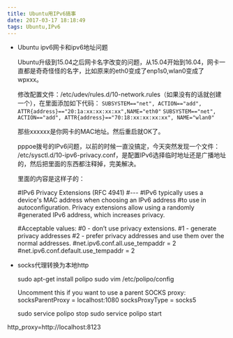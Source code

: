 ```yaml
---
title: Ubuntu用IPv6搞事
date: 2017-03-17 18:18:49
tags: Ubuntu,IPv6
---
```


- Ubuntu ipv6网卡和ipv6地址问题

   Ubuntu升级到15.04之后网卡名字改变的问题，从15.04开始到16.04，网卡一直都是奇奇怪怪的名字，比如原来的eth0变成了enp1s0,wlan0变成了wpxxx。

   修改配置文件：/etc/udev/rules.d/10-network.rules（如果没有的话就创建一个），在里面添加如下代码：
    `SUBSYSTEM=="net", ACTION=="add", ATTR{address}=="20:1a:xx:xx:xx:xx",NAME="eth0"`
    `SUBSYSTEM=="net", ACTION=="add", ATTR{address}=="70:18:xx:xx:xx:xx", NAME="wlan0"`

   那些xxxxxx是你网卡的MAC地址。然后重启就OK了。

   pppoe拨号的IPv6问题，以前的时候一直没搞定，今天突然发现一个文件： /etc/sysctl.d/10-ipv6-privacy.conf，是配置IPv6选择临时地址还是广播地址的，然后把里面的东西都注释掉，完美解决。

  里面的内容是这样子的：

    #IPv6 Privacy Extensions (RFC 4941)
    #---
    #IPv6 typically uses a device's MAC address when choosing an IPv6 address
    #to use in autoconfiguration. Privacy extensions allow using a randomly
    #generated IPv6 address, which increases privacy.
    
    #Acceptable values:
    #0 - don’t use privacy extensions.
    #1 - generate privacy addresses
    #2 - prefer privacy addresses and use them over the normal addresses.
    #net.ipv6.conf.all.use_tempaddr = 2
    #net.ipv6.conf.default.use_tempaddr = 2     

-  socks代理转换为本地http 

    sudo apt-get install polipo
    sudo vim /etc/polipo/config

    Uncomment this if you want to use a parent SOCKS proxy:
    socksParentProxy = localhost:1080
    socksProxyType = socks5

    sudo service polipo stop
    sudo service polipo start

  http_proxy=http://localhost:8123
